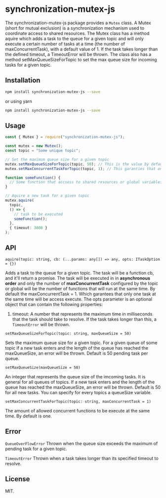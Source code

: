 # synchronization-mutex-js

The synchronization-mutex-js package provides a `Mutex` class. A Mutex (short for mutual exclusion) is a synchronization mechanism used to coordinate access to shared resources. The Mutex class has a method aquire which adds a task to the queue for a given topic and will only execute a certain number of tasks at a time (the number of maxConcurrentTask), with a default value of 1. If the task takes longer than the defined timeout, a TimeoutError will be thrown. The class also has a method setMaxQueueSizeForTopic to set the max queue size for incoming tasks for a given topic.

## Installation

```sh
npm install synchronization-mutex-js --save
```

or using yarn

```sh
npm install synchronization-mutex-js --save
```

## Usage

```typescript
const { Mutex } = require("synchronization-mutex-js");

const mutex = new Mutex();
const topic = "Some unique topic";

// Set the maximum queue size for a given topic
mutex.setMaxQueueSizeForTopic(topic, 50); // This is the value by default
mutex.setMaxConcurrentTaskForTopic(topic, 1); // This garanties that only one function at the same time

function someFunction() {
  // Some function that accsess to shared resources or global variables
}

// Aquire a new task for a given topic
mutex.aquire(
  topic,
  () => {
    // task to be executed
    someFunction();
  },
  { timeout: 3000 }
);
```

## API

`aquire(topic: string, cb: (...params: any[]) => any, opts: ITaskOption = {})`

Adds a task to the queue for a given topic. The task will be a function cb, and it'll return a promise. The task will be executed in in **asynchronous order** and only the number of **maxConcurrentTask** configured by the topic or global will be the number of functions that will run at the same time. By default the maxConcurrentTask = 1. Which garantees that only one task at the same time will be access execute. The opts parameter is an optional object that can contain the following properties:

1.  timeout: A number that represents the maximum time in milliseconds that the task should take to resolve. If the task takes longer than this, a `TimeoutError` will be thrown.

`setMaxQueueSizeForTopic(topic: string, maxQueueSize = 50)`

Sets the maximum queue size for a given topic. For a given queue of some topic if a new task enters and the length of the queue has reached the maxQueueSize, an error will be thrown. Default is 50 pending task per queue.

`setMaxQueueSize(maxQueueSize = 50)`

An integer that represents the queue size of the imcoming tasks. It is general for all queues of topics. If a new task enters and the length of the queue has reached the maxQueueSize, an error will be thrown. Default is 50 for all new tasks. You can specify for every topics a queueSize variable.

`setMaxConcurrentTaskForTopic(topic: string, maxConcurrentTask = 1)`

The amount of allowed concurrent functions to be execute at the same time. By default is one.

## Error
`QueueOverFlowError`
Thrown when the queue size exceeds the maximum of pending task for a given topic.

`TimeoutError`
Thrown when a task takes longer than its specified timeout to resolve.

## License
MIT.

